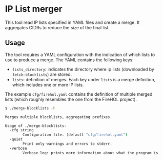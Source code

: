 # IP List merger

This tool read IP lists specified in YAML files and create a merge. It aggregates CIDRs to reduce the size of the final list.

## Usage

The tool requires a YAML configuration with the indication of which lists to use to produce a merge. The YAML contains
the following keys:

* `lists_directory`: indicates the directory where ip lists (downloaded by `fetch-blocklists`) are stored.
* `lists`: definition of merges. Each key under `lists` is a merge definition, which includes one or more IP lists.

The example `cfg/firehol.yaml` contains the definition of multiple merged lists (which roughly resembles the one from
the  FireHOL project).

```sh
$ ./merge-blocklists -h

Merges multiple blocklists, aggregating prefixes.

Usage of ./merge-blocklists:
  -cfg string
        Configuration file. (default "cfg/firehol.yaml")
  -quiet
        Print only warnings and errors to stderr.
  -verbose
        Verbose log: prints more information about what the program is doing.
```
